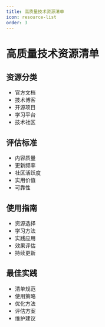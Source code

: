 ```yaml
---
title: 高质量技术资源清单
icon: resource-list
order: 3
---
```


# 高质量技术资源清单

## 资源分类
- 官方文档
- 技术博客
- 开源项目
- 学习平台
- 技术社区

## 评估标准
- 内容质量
- 更新频率
- 社区活跃度
- 实用价值
- 可靠性

## 使用指南
- 资源选择
- 学习方法
- 实践应用
- 效果评估
- 持续更新

## 最佳实践
- 清单规范
- 使用策略
- 优化方法
- 评估方案
- 维护建议
